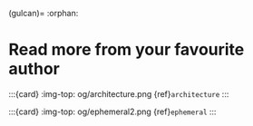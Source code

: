 (gulcan)=
:orphan:
# Read more from your favourite author

:::{card}
:img-top: og/architecture.png
{ref}`architecture`
:::


:::{card}
:img-top: og/ephemeral2.png
{ref}`ephemeral`
:::
